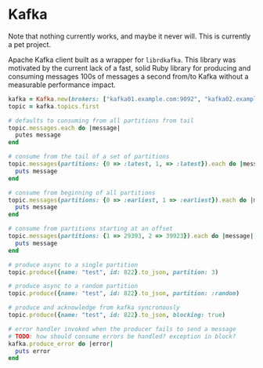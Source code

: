 # Kafka

Note that nothing currently works, and maybe it never will. This is currently a
pet project.

Apache Kafka client built as a wrapper for `librdkafka`. This library was
motivated by the current lack of a fast, solid Ruby library for producing and
consuming messages 100s of messages a second from/to Kafka without a measurable
performance impact.

```ruby
kafka = Kafka.new(brokers: ["kafka01.example.com:9092", "kafka02.example.com:9092"])
topic = kafka.topics.first

# defaults to consuming from all partitions from tail
topic.messages.each do |message|
  putes message
end

# consume from the tail of a set of partitions
topic.messages(partitions: {0 => :latest, 1, => :latest}).each do |message|
  puts message
end

# consume from beginning of all partitions
topic.messages(partitions: {0 => :earliest, 1 => :earliest}).each do |message|
  puts message
end

# consume from partitions starting at an offset
topic.messages(partitions: {1 => 29393, 2 => 39923}).each do |message|
  puts message
end

# produce async to a single partition
topic.produce({name: "test", id: 822}.to_json, partition: 3)

# produce async to a random partition
topic.produce({name: "test", id: 822}.to_json, partition: :random)

# produce and acknowledge from kafka syncronously
topic.produce({name: "test", id: 822}.to_json, blocking: true)

# error handler invoked when the producer fails to send a message
# TODO: how should consume errors be handled? exception in block?
kafka.produce_error do |error|
  puts error
end
```
